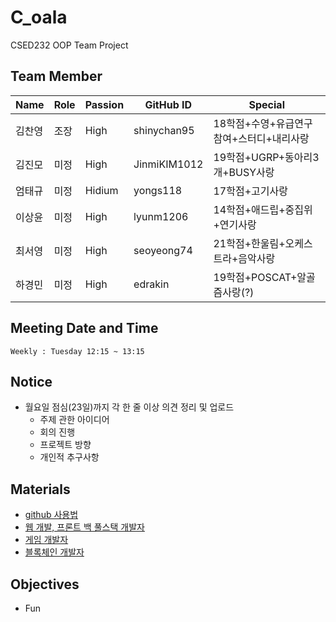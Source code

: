 # C_oala
CSED232 OOP Team Project

## Team Member

|Name|Role|Passion|GitHub ID|Special|
|----|----|-------|---------|-------|
|김찬영|조장|High|shinychan95|18학점+수영+유급연구참여+스터디+내리사랑|
|김진모|미정|High|JinmiKIM1012|19학점+UGRP+동아리3개+BUSY사랑|
|엄태규|미정|Hidium|yongs118|17학점+고기사랑|
|이상윤|미정|High|lyunm1206|14학점+애드립+중집위+연기사랑|
|최서영|미정|High|seoyeong74|21학점+한울림+오케스트라+음악사랑|
|하경민|미정|High|edrakin|19학점+POSCAT+알골즘사랑(?)|


## Meeting Date and Time

```
Weekly : Tuesday 12:15 ~ 13:15
```

## Notice
- 월요일 점심(23일)까지 각 한 줄 이상 의견 정리 및 업로드
   - 주제 관한 아이디어   
   - 회의 진행
   - 프로젝트 방향
   - 개인적 추구사항 

## Materials
- [github 사용법](https://milooy.wordpress.com/2017/06/21/working-together-with-github-tutorial/)
- [웹 개발, 프론트 백 풀스택 개발자](https://medium.com/code-states/%EA%B0%9C%EB%B0%9C%EC%9E%90-%EC%A7%81%EA%B5%B0-%ED%8C%8C%ED%97%A4%EC%B9%98%EA%B8%B0-1-%ED%94%84%EB%A1%A0%ED%8A%B8-front-%EB%B0%B1-back-%ED%92%80%EC%8A%A4%ED%83%9D-full-stack-%EA%B0%9C%EB%B0%9C%EC%9E%90-f6c2f53e5b3b)
- [게임 개발자](https://medium.com/code-states/%EA%B0%9C%EB%B0%9C%EC%9E%90-%EC%A7%81%EA%B5%B0-%ED%8C%8C%ED%97%A4%EC%B9%98%EA%B8%B0-2-%EA%B2%8C%EC%9E%84-%EA%B0%9C%EB%B0%9C%EC%9E%90-9d1898d12f3f)
- [블록체인 개발자](https://medium.com/code-states/%EA%B0%9C%EB%B0%9C%EC%9E%90-%EC%A7%81%EA%B5%B0-%ED%8C%8C%ED%97%A4%EC%B9%98%EA%B8%B0-3-%EB%B8%94%EB%A1%9D%EC%B2%B4%EC%9D%B8-%EA%B0%9C%EB%B0%9C%EC%9E%90-9d7b2840ff6f)


## Objectives
* Fun
